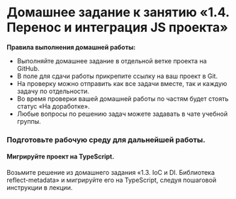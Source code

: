 # Домашнее задание к занятию «1.4. Перенос и интеграция JS проекта»

**Правила выполнения домашней работы:** 
* Выполняйте домашнее задание в отдельной ветке проекта на GitHub.
* В поле для сдачи работы прикрепите ссылку на ваш проект в Git.
* На проверку можно отправить как все задачи вместе, так и каждую задачу по отдельности. 
* Во время проверки вашей домашней работы по частям будет стоять статус «На доработке».
* Любые вопросы по решению задач можете задавать в чате учебной группы.

### Подготовьте рабочую среду для дальнейшей работы.

#### Мигрируйте проект на TypeScript. 

Возьмите решение из домашнего задания «1.3. IoС и DI.  Библиотека reflect-metadata» и мигрируйте его на TypeScript, следуя пошаговой инструкции в лекции.
